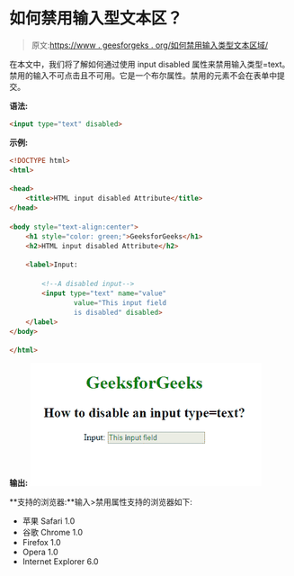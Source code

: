 # 如何禁用输入型文本区？

> 原文:[https://www . geesforgeks . org/如何禁用输入类型文本区域/](https://www.geeksforgeeks.org/how-to-disable-input-type-text-area/)

在本文中，我们将了解如何通过使用 input disabled 属性来禁用输入类型=text。禁用的输入不可点击且不可用。它是一个布尔属性。禁用的元素不会在表单中提交。

**语法:**

```html
<input type="text" disabled>
```

**示例:**

```html
<!DOCTYPE html>
<html>

<head>
    <title>HTML input disabled Attribute</title>
</head>

<body style="text-align:center">
    <h1 style="color: green;">GeeksforGeeks</h1>
    <h2>HTML input disabled Attribute</h2>

    <label>Input:

        <!--A disabled input-->
        <input type="text" name="value" 
                value="This input field 
                is disabled" disabled>
    </label>
</body>

</html>
```

**输出:**
![](img/6c90055e8591bb4682c4925c1f564328.png)

**支持的浏览器:**输入>禁用属性支持的浏览器如下:

*   苹果 Safari 1.0
*   谷歌 Chrome 1.0
*   Firefox 1.0
*   Opera 1.0
*   Internet Explorer 6.0